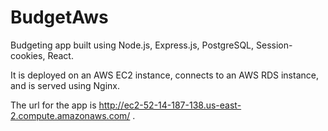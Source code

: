 # BudgetAws
Budgeting app built using Node.js, Express.js, PostgreSQL, Session-cookies, React. 

It is deployed on an AWS EC2 instance, connects to an AWS RDS instance, and is served using Nginx. 

The url for the app is http://ec2-52-14-187-138.us-east-2.compute.amazonaws.com/ .
